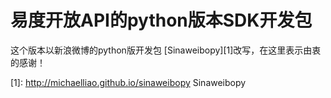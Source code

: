 易度开放API的python版本SDK开发包
===================================


这个版本以新浪微博的python版开发包 [Sinaweibopy][1]改写，在这里表示由衷的感谢！


[1]: http://michaelliao.github.io/sinaweibopy Sinaweibopy
